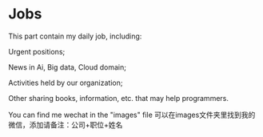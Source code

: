 # Jobs
This part contain my daily job, including:

Urgent positions;

News in Ai, Big data, Cloud domain;

Activities held by our organization;

Other sharing books, information, etc. that may help programmers.

You can find me wechat in the "images" file
可以在images文件夹里找到我的微信，添加请备注：公司+职位+姓名
